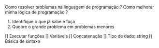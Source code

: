 Como resolver problemas na linguagem de programação ? 
  Como melhorar minha lógica de programação ?
   
  1. Identifique o que já sabe e faça
  2. Quebre o grande problema em problemas menores

 [] Executar funções
 [] Variáveis
 [] Concatenação
 [] Tipo de dado: string
 [] Básica de sintaxe
